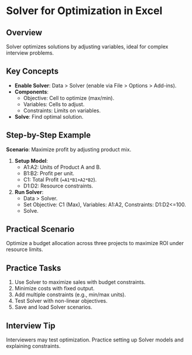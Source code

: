 # Solver for Optimization in Excel

## Overview
Solver optimizes solutions by adjusting variables, ideal for complex interview problems.

## Key Concepts
- **Enable Solver**: Data > Solver (enable via File > Options > Add-ins).
- **Components**:
  - Objective: Cell to optimize (max/min).
  - Variables: Cells to adjust.
  - Constraints: Limits on variables.
- **Solve**: Find optimal solution.

## Step-by-Step Example
**Scenario**: Maximize profit by adjusting product mix.
1. **Setup Model**:
   - A1:A2: Units of Product A and B.
   - B1:B2: Profit per unit.
   - C1: Total Profit (`=A1*B1+A2*B2`).
   - D1:D2: Resource constraints.
2. **Run Solver**:
   - Data > Solver.
   - Set Objective: C1 (Max), Variables: A1:A2, Constraints: D1:D2<=100.
   - Solve.

## Practical Scenario
Optimize a budget allocation across three projects to maximize ROI under resource limits.

## Practice Tasks
1. Use Solver to maximize sales with budget constraints.
2. Minimize costs with fixed output.
3. Add multiple constraints (e.g., min/max units).
4. Test Solver with non-linear objectives.
5. Save and load Solver scenarios.

## Interview Tip
Interviewers may test optimization. Practice setting up Solver models and explaining constraints.